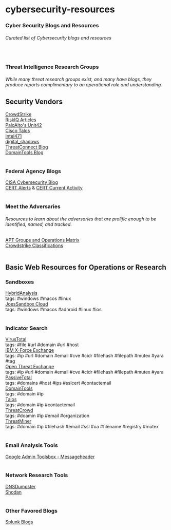 # cybersecurity-resources

### Cyber Security Blogs and Resources
###### Curated list of Cybersecurity blogs and resources
</br>

### Threat Intelligence Research Groups
###### While many threat research groups exist, and many have blogs, they produce reports complimentary to an operational role and understanding. </br>
## Security Vendors
[CrowdStrike](https://www.crowdstrike.com/blog/)</br>
[RiskIQ Articles](https://community.riskiq.com/research)</br>
[PaloAlto's Unit42](https://blog.paloaltonetworks.com/author/unit-42/)</br>
[Cisco Talos](https://blog.talosintelligence.com/)</br>
[Intel471](https://intel471.com/blog/)</br>
[digital_shadows](https://www.digitalshadows.com/blog-and-research/)</br>
[ThreatConnect Blog](https://threatconnect.com/blog/)</br>
[DomainTools Blog](https://www.domaintools.com/)
</br> </br>

### Federal Agency Blogs
[CISA Cybersecurity Blog](https://www.cisa.gov/blog-list/Cybersecurity)</br>
[CERT Alerts](https://us-cert.cisa.gov/ncas/alerts) & [CERT Current Activity](https://us-cert.cisa.gov/ncas/current-activity)
</br></br>

### Meet the Adversaries 
###### Resources to learn about the adversaries that are prolific enough to be identified, named, and tracked. </br>
[APT Groups and Operations Matrix](https://apt.threattracking.com) </br>
[Crowdstrike Classifications](https://www.crowdstrike.com/blog/meet-the-adversaries/)
</br></br>


## Basic Web Resources for Operations or Research
### Sandboxes
[HybridAnalysis](https://www.hybrid-analysis.com/)</br>
tags: #windows #macos #linux </br>
[JoesSandbox Cloud](https://www.joesandbox.com/#windows)</br>
tags: #windows #macos #adnroid #linux #ios 
</br></br>

### Indicator Search
[VirusTotal](https://www.virustotal.com/gui/home/url)</br>
tags: #file #url #domain #url #host </br>
[IBM X-Force Exchange](https://exchange.xforce.ibmcloud.com/)</br>
tags: #ip #url #domain #email #cve #cidr #filehash #filepath #mutex #yara #tag </br>
[Open Threat Exchange](https://otx.alienvault.com/)</br>
tags: #ip #url #domain #email #cve #cidr #filehash #filepath #mutex #yara  </br>
[PassiveTotal](https://community.riskiq.com/search) </br>
tags: #domains #host #ips #sslcert #contactemail </br>
[DomainTools](https://whois.domaintools.com/) </br>
tags: #domain #ip</br>
[Talos](https://talosintelligence.com/)</br>
tags: #domain #ip #contactemail </br>
[ThreatCrowd](https://www.threatcrowd.org/)</br>
tags: #doamin #ip #email #organization</br>
[ThreatMiner](https://www.threatminer.org/)</br>
tags: #domain #ip #filehash #email #ssl #ua #filename #registry #mutex
</br></br>

### Email Analysis Tools 
[Google Admin Toolsbox - Messageheader](https://toolbox.googleapps.com/apps/messageheader/)
</br></br>

### Network Research Tools 
[DNSDumpster](https://dnsdumpster.com/)</br>
[Shodan](https://www.shodan.io/)
</br></br>

### Other Favored Blogs
[Splunk Blogs](https://www.splunk.com/en_us/blog)</br>
